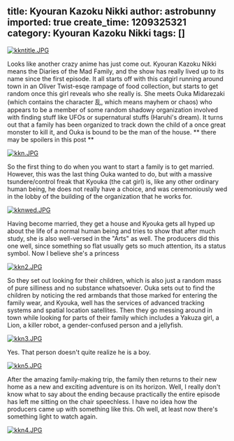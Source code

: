 title: Kyouran Kazoku Nikki
author: astrobunny
imported: true
create_time: 1209325321
category: Kyouran Kazoku Nikki
tags: []
---
 [![kkntitle.JPG](wp-uploads/2008/04/kkntitle.thumbnail.JPG)](/images/wp-uploads/2008/04/kkntitle.JPG "kkntitle.JPG")  
  
Looks like another crazy anime has just come out. Kyouran Kazoku Nikki means the Diaries of the Mad Family, and the show has really lived up to its name since the first episode. It all starts off with this catgirl running around town in an Oliver Twist-esqe rampage of food collection, but starts to get random once this girl reveals who she really is. She meets Ouka Midarezaki (which contains the character 乱, which means mayhem or chaos) who appears to be a member of some random shadowy organization involved with finding stuff like UFOs or supernatural stuffs (Haruhi's dream). It turns out that a family has been organized to track down the child of a once great monster to kill it, and Ouka is bound to be the man of the house. \*\* there may be spoilers in this post \*\*  
  
<!--more-->  
  
 [![kkn.JPG](wp-uploads/2008/04/kkn.thumbnail.JPG)](/images/wp-uploads/2008/04/kkn.JPG "kkn.JPG")  
  
So the first thing to do when you want to start a family is to get married. However, this was the last thing Ouka wanted to do, but with a massive tsundere/control freak that Kyouka (the cat girl) is, like any other ordinary human being, he does not really have a choice, and was ceremoniously wed in the lobby of the building of the organization that he works for.  
  
 [![kknwed.JPG](wp-uploads/2008/04/kknwed.thumbnail.JPG)](/images/wp-uploads/2008/04/kknwed.JPG "kknwed.JPG")  
  
Having become married, they get a house and Kyouka gets all hyped up about the life of a normal human being and tries to show that after much study, she is also well-versed in the "Arts" as well. The producers did this one well, since something so flat usually gets so much attention, its a status symbol. Now I believe she's a princess  
  
 [![kkn2.JPG](wp-uploads/2008/04/kkn2.thumbnail.JPG)](/images/wp-uploads/2008/04/kkn2.JPG "kkn2.JPG")  
  
So they set out looking for their children, which is also just a random mass of pure silliness and no substance whatsoever. Ouka sets out to find the children by noticing the red armbands that those marked for entering the family wear, and Kyouka, well has the services of advanced tracking systems and spatial location satellites. Then they go messing around in town while looking for parts of their family which includes a Yakuza girl, a Lion, a killer robot, a gender-confused person and a jellyfish.  
  
 [![kkn3.JPG](wp-uploads/2008/04/kkn3.thumbnail.JPG)](/images/wp-uploads/2008/04/kkn3.JPG "kkn3.JPG")  
  
Yes. That person doesn't quite realize he is a boy.  
  
 [![kkn5.JPG](wp-uploads/2008/04/kkn5.thumbnail.JPG)](/images/wp-uploads/2008/04/kkn5.JPG "kkn5.JPG")  
  
After the amazing family-making trip, the family then returns to their new home as a new and exciting adventure is on its horizon. Well, I really don't know what to say about the ending because practically the entire episode has left me sitting on the chair speechless. I have no idea how the producers came up with something like this. Oh well, at least now there's something light to watch again.  
  
 [![kkn4.JPG](wp-uploads/2008/04/kkn4.thumbnail.JPG)](/images/wp-uploads/2008/04/kkn4.JPG "kkn4.JPG")